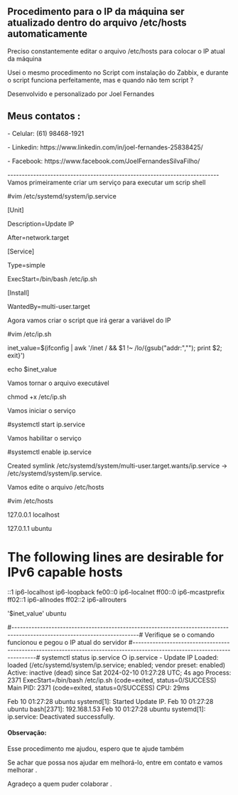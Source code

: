 <h2>Procedimento para o IP da máquina ser atualizado dentro do arquivo /etc/hosts automaticamente </h2>

<p>Preciso constantemente editar o arquivo /etc/hosts para colocar o IP atual da máquina</p>
<p>Usei o mesmo procedimento no Script com instalação do Zabbix, e durante o script funciona perfeitamente, mas e quando não tem script ?</p>

<p>Desenvolvido e personalizado por Joel Fernandes</p>
<h2>Meus contatos :</h2>
<p>- Celular:  (61) 98468-1921</p>
<p>- Linkedin: https://www.linkedin.com/in/joel-fernandes-25838425/</p>
<p>- Facebook: https://www.facebook.com/JoelFernandesSilvaFilho/</p>
--------------------------------------------------------------------------
Vamos primeiramente criar um serviço para executar um scrip shell
<p>#vim /etc/systemd/system/ip.service</p>
<p>[Unit]</p>
<p>Description=Update IP</p>
<p>After=network.target</p>

<p>[Service]</p>
<p>Type=simple</p>
<p>ExecStart=/bin/bash /etc/ip.sh</p>

<p>[Install]</p>
<p>WantedBy=multi-user.target</p>

Agora vamos criar o script que irá gerar a variável do IP
<p>#vim /etc/ip.sh</p>
<p>inet_value=$(ifconfig | awk '/inet / && $1 !~ /lo/{gsub("addr:",""); print $2; exit}')</p>
<p>echo $inet_value</p>

<p>Vamos tornar o arquivo executável</p>
<p>chmod +x /etc/ip.sh</p>

Vamos iniciar o serviço
<p>#systemctl start ip.service</p>

Vamos habilitar o serviço 
<p>#systemctl enable ip.service</p>
<p>Created symlink /etc/systemd/system/multi-user.target.wants/ip.service → /etc/systemd/system/ip.service.</p>

Vamos edite o arquivo /etc/hosts
<p>#vim /etc/hosts</p>
<p>127.0.0.1 localhost</p>
<p>127.0.1.1 ubuntu</p>

# The following lines are desirable for IPv6 capable hosts
::1     ip6-localhost ip6-loopback
fe00::0 ip6-localnet
ff00::0 ip6-mcastprefix
ff02::1 ip6-allnodes
ff02::2 ip6-allrouters

'$inet_value'   ubuntu

#--------------------------------------------------------------------------------------------------------------------------#
Verifique se o comando funcionou e pegou o IP atual do servidor
#--------------------------------------------------------------------------------------------------------------------------#
 systemctl status ip.service
○ ip.service - Update IP
     Loaded: loaded (/etc/systemd/system/ip.service; enabled; vendor preset: enabled)
     Active: inactive (dead) since Sat 2024-02-10 01:27:28 UTC; 4s ago
    Process: 2371 ExecStart=/bin/bash /etc/ip.sh (code=exited, status=0/SUCCESS)
   Main PID: 2371 (code=exited, status=0/SUCCESS)
        CPU: 29ms

Feb 10 01:27:28 ubuntu systemd[1]: Started Update IP.
Feb 10 01:27:28 ubuntu bash[2371]: 192.168.1.53
Feb 10 01:27:28 ubuntu systemd[1]: ip.service: Deactivated successfully.

<h4>Observação:</h4>
<p>Esse procedimento me ajudou, espero que te ajude também </p>

Se achar que possa nos ajudar em melhorá-lo, entre em contato e vamos melhorar .

Agradeço a quem puder colaborar .

